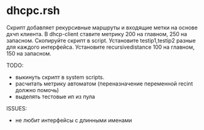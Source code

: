 dhcpc.rsh
===

Скрипт добавляет рекурсивные маршруты и входящие метки на основе дхчп клиента.
В dhcp-client ставите метрику 200 на главном, 250 на запасном. Скопируйте скрипт в script. Установите 
testip1,testip2 разные для каждого интерфейса. Установите recursivedistance 100 на главном, 150 на запасном.

TODO: 

* выкинуть скрипт в system scripts.
* расчитать метрику автоматом (переназначение переменной recint должно помочь)
* выделять тестовые ип из пула

ISSUES:

* не любит интерфейсы с длинными именами
